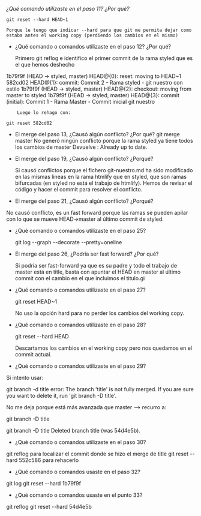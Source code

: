 *¿Qué comando utilizaste en el paso 11? ¿Por qué?*

	git reset --hard HEAD~1

	Porque le tengo que indicar --hard para que git me permita dejar como estaba antes el working copy (perdiendo los cambios en el mismo)

- ¿Qué comando o comandos utilizaste en el paso 12? ¿Por qué?

  	Primero git reflog e identifico el primer commit de la rama styled que es el que hemos deshecho

1b79f9f (HEAD -> styled, master) HEAD@{0}: reset: moving to HEAD~1
582cd02 HEAD@{1}: commit: Commit 2 - Rama styled - git nuestro con estilo
1b79f9f (HEAD -> styled, master) HEAD@{2}: checkout: moving from master to styled
1b79f9f (HEAD -> styled, master) HEAD@{3}: commit (initial): Commit 1 - Rama Master - Commit inicial git nuestro

        Luego lo rehago con:

	git reset 582cd02

- El merge del paso 13, ¿Causó algún conflicto? ¿Por qué?
  git merge master
	No generó ningún conflicto porque la rama styled ya tiene todos los cambios de master
	Devuelve :
	Already up to date.

- El merge del paso 19, ¿Causó algún conflicto? ¿Porqué?

	Si causó conflictos porque el fichero git-nuestro.md ha sido
  modificado en las mismas lineas en la rama htmlify que en styled, que son ramas bifurcadas (en styled no está el trabajo de htmlify).
  Hemos de revisar el código y hacer el commit para resolver el conflicto.

- El merge del paso 21, ¿Causó algún conflicto? ¿Porqué?

No causó conflicto, es un fast forward porque las ramas se pueden apilar con lo que se mueve HEAD->master al último commit de styled.

- ¿Qué comando o comandos utilizaste en el paso 25?

   git log --graph --decorate --pretty=oneline

- El merge del paso 26, ¿Podría ser fast forward? ¿Por qué?

  Si podría ser fast-forward ya que es su padre y todo el trabajo de master está en title, basta con apuntar el HEAD en master al último commit con el cambio en el que incluimos el titulo.gi

- ¿Qué comando o comandos utilizaste en el paso 27?

  git reset HEAD~1

  No uso la opción hard para no perder los cambios del working copy.

- ¿Qué comando o comandos utilizaste en el paso 28?

  git reset --hard HEAD

  Descartamos los cambios en el working copy pero nos quedamos en el commit actual.

- ¿Qué comando o comandos utilizaste en el paso 29?

Si intento usar:

git branch -d title
error: The branch 'title' is not fully merged.
If you are sure you want to delete it, run 'git branch -D title'.

No me deja porque está más avanzada que master --> recurro a:

git branch -D title

git branch -D title
Deleted branch title (was 54d4e5b).

- ¿Qué comando o comandos utilizaste en el paso 30?

git reflog para localizar el commit donde se hizo el merge de title
git reset --hard 552c586 para rehacerlo

- ¿Qué comando o comandos usaste en el paso 32?

git log
git reset --hard 1b79f9f

- ¿Qué comando o comandos usaste en el punto 33?

git reflog
git reset --hard 54d4e5b

